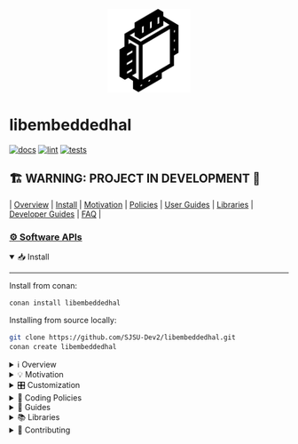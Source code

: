 <p align="center">
  <img height="150" src="docs/chip.svg">
</p>

# libembeddedhal

[![docs](https://github.com/SJSU-Dev2/libembeddedhal/actions/workflows/docs.yml/badge.svg?branch=main)](https://github.com/SJSU-Dev2/libembeddedhal/actions/workflows/docs.yml)
[![lint](https://github.com/SJSU-Dev2/libembeddedhal/actions/workflows/lint.yml/badge.svg?branch=main)](https://github.com/SJSU-Dev2/libembeddedhal/actions/workflows/lint.yml)
[![tests](https://github.com/SJSU-Dev2/libembeddedhal/actions/workflows/tests.yml/badge.svg?branch=main)](https://github.com/SJSU-Dev2/libembeddedhal/actions/workflows/tests.yml)

## 🏗️ WARNING: PROJECT IN DEVELOPMENT 🚧

| [Overview](#overview)
| [Install](#install)
| [Motivation](#motivation)
| [Policies](#policies)
| [User Guides](#user-guides)
| [Libraries](#libraries)
| [Developer Guides](#developer-guides)
| [FAQ](#faq)
|

### [⚙️ Software APIs](https://sjsu-dev2.github.io/libembeddedhal/)

<details open>
<summary> 📥 Install </summary>
<hr/>

Install from conan:

```bash
conan install libembeddedhal
```

Installing from source locally:

```bash
git clone https://github.com/SJSU-Dev2/libembeddedhal.git
conan create libembeddedhal
```

</details>

<details>
<summary> ℹ️ Overview </summary>
<hr/>

libembeddedhal is a collection of interfaces and abstractions for embedded
system peripherals and devices using modern C++ best practices. The goal is to
make writing embedded systems software & applications easy for everyone.

- Header only
- Dependencies:
  - Boost.LEAF for error handling
  - C++20 and above (currently only supports g++-10 and above)
- Target/platform agnostic (ARM Cortex, STM32, AVR, RPI, embedded linux, etc)
- Designed to be modular, dynamic, composable, lightweight
- Throwing exceptions out of drivers is strictly forbidden
- Dynamically allocating memory is forbidden (rare exceptions may exist for some
  libraries)
- Follows C++ Core Guidelines as much as possible
- Nearly no use of macros (currently only 1 macro)
- Customizable using tweak header files (not through macros)

</details>

<details>
<summary> 💡 Motivation </summary>
<hr/>

The world of embedded systems is written almost entirely in C and C++. More and
more the embedded world moves away from C and towards C++. This has to do with
the many benefits of C++ such as type safety, compile time features,
meta-programming, multiple programming paradigms which, if use correctly can
result in smaller and higher performance code than in C.

But a problem for embedded software in C++, as well as in C, is that there isn't
a consistent and common API for embedded libraries. Looking around, you will
find that each vendor of embedded products has their own set of libraries and
tools for their specific products. If you write a driver on top of their
libraries, you will find that your code will only work for that specific
platform, using that specific API and in some cases using a specific toolchain.
You as the developer are locked in to this one specific setup. And if you move
to another platform, you must do the work of rewriting all of your code again.

libembeddedhal seeks to solve this issue by creating a set of generic interfaces
for embedded system concepts such as serial communication (UART), analog to
digital conversion (ADC), inertial measurement units (IMU), pulse width
modulation (PWM) and much more. The advantage of building a system on top of
libembeddedhal is that higher level drivers can be used with any target platform
whether it is an stm32, an nxp micro controller, runs on RISC-V or is on an
embedded linux.

This project is inspired by the work of Rust's embedded_hal and follows many of
the same design goals.

libembeddedhal's design goals:

1. Serve as a foundation for building an ecosystem of platform agnostic drivers.
2. Must abstract away device specific details like registers and bitmaps.
3. Must be generic across devices such that any platform can be supported.
4. Must be minimal for boosting performance and reducing size costs.
5. Must be composable such that higher level drivers can build on top of these.
6. Be accessible through package mangers so that developers can easily pick and
   choose which drivers they want to use.

</details>

<details>
<summary> 🎛️ Customization </summary>
<hr/>

libembeddedhal uses the `tweak.hpp` header file approach to customization and
configuration. See [A New Approach to Build-Time Library
Configuration](https://vector-of-bool.github.io/2020/10/04/lib-configuration.html).

```C++
#pragma once
#include <string_view>
namespace embed::config {
// Defaults to "test". Indicates that the current running platform is a
// unit/integration test. Change this to the target platform you are building
// for. For example, if you are targeting the LPC4078 chip, you should change
// this to "lpc4078".
constexpr std::string_view platform = "test";
// Defaults to "true". Enables stack tracing when errors do occur. There is a
// performance cost, albeit small, to capturing the current function name.
constexpr bool get_stacktrace_on_error = true;
// Defaults to "32". The maximum depth a stack trace can reach before it stops
// adding entries to the stack trace. Changing this effects the amount of space
// that the embed::stacktrace object takes up in a functions stack when used
// with Boost.LEAF.
constexpr size_t stacktrace_depth_limit = 32;
// Defaults to "false". If set to false, only the fully qualified function name
// will be stored in the stack trace. Set to true, the stack trace will capture
// the line number and file name into the stack trace object as well. Capturing
// the file names will increase the binary size of the application as the file
// name strings need to be stored in ROM.
constexpr bool get_source_position_on_error = false;
}  // namespace embed::config
```

Create a `libembeddedhal.tweak.hpp` file somewhere in your application and make
sure it is within one of the compiler's include paths. For GCC/Clang you'd use
the `-I` flag to specify directories where headers can be found. The file must
be at the root of the directory listed within the `-I` include path.

</details>

<details>
<summary> 📜 Coding Policies </summary>
<hr/>

Listed below are the policies that every libembeddedhal implementation must
follow to ensure consistent behavior, performance and size cost:

<details>
<summary>Style</summary>

- Code shall follow libembeddedhal's `.clang-format` file, which uses the
  Mozilla C++ style format as a base with some adjustments.
- Code shall follow libembeddedhal's `.naming.style` file, which is very
  similar to the standard library naming convention:
  - CamelCase for template parameters.
  - CAP_CASE for macros.
  - lowercase snake_case for everything else.
  - prefix `p_` for function parameters.
  - prefix `m_` for private/protected class member.
- Refrain from variable names with abbreviations where it can be helped. `adc`
  `pwm` and `i2c` are extremely common so it is fine to leave them
  abbreviations. Most people know the abbreviations more than the words that
  make them up. But words `cnt` should be `count` and `cdl` and `cdh` should be
  written out as `clock_divider_low` and `clock_divider_high`. Registers do get
  a pass if they directly reflect the names in the data sheet which will make
  looking them up easier in the future.
- Use `#pragma once` as the include guard for headers.
- Every file must end with a newline character.
- Every line in a file must stay within a 80 character limit.
  - Exceptions to this rule are allowed. Use // NOLINT in these cases.
- Radix for bit manipulation:
  - Only use binary (`0b1000'0011`) or hex (`0x0FF0`) for bit manipulation.
  - Never use decimal or octal as this is harder to reasonable about for most
    programmers.
- Every public API must be documented with the doxygen style comments (CI will
  ensure that every public API is documented fully).
- Include the C++ header version of C headers such as `<cstdint>` vs
  `<stdint.h>`.

</details>

<details>
<summary>Coding Restrictions</summary>

- Use the `libxbitset` library to perform bitwise operations operations.
- Only use macros if something cannot be done without using them. Usually macros
  can be replaced with constexpr or const variables or function calls. A case
  where macros are the only way is for BOOST_LEAF_CHECK() since there is no way
  to automatically generate the boiler plate for returning if a function returns
  and error in C++ and thus a macro is needed here to prevent possible mistakes
  in writing out the boilerplate.
- Only use preprocessor `#if` and the like if it is impossible to use
  `if constexpr` to achieve the same behavior.
- Never include `<iostream>` as it incurs an automatic 150kB space penalty even
  if the application never uses any part of `<iostream>`.
- Drivers should refrain from memory allocate as much as possible that includes
  using STL libraries that allocate such as `std::string` or `std::vector`.
- Logging within a library is prohibited for two reasons:
  - String formatting libraries may not be the same across libraries and an
    application including both will have to pay the space cost for two separate
    formatting libraries.
  - libembeddedhal libraries do not have the right to output to stdout/stderr,
    that is the role and responsibility of the application.
- Interfaces must follow the public API, private virtual method shown
  [here](http://www.gotw.ca/publications/mill18.htm).
- Inclusion of a C header file full of register map structures is not allowed as
  it would pollute the global namespace and tends to result in name collisions.

</details>
</details>

<details>
<summary> 📖 Guides </summary>
<hr/>

All guides follow the [C++ Core
Guidelines](https://isocpp.github.io/CppCoreGuidelines/CppCoreGuidelines).

<details>
<summary>Creating a new interface</summary>

Guidelines for interfaces:

1. Do not include any non-virtual member functions in the interface
2. For configuration data for which the bounds are not defined and are invariant
   the actual API use a configure function with this signature
   `boost::leaf::result<void> configure(const settings&)` where `settings` is an
   inner `struct` defined within the interface class's namespace. See
   `include/libembeddedhal/serial/serial.hpp` as an example already in use.
3. All members of a `settings` `struct` must be initialized with default values
   that most systems can be expected to achieve.
4. All virtual member functions must have the following decorations:
    1. return types: `boost::leaf::result<T>` to order to allow error
       signaling to propagate, where T is the type you want to return.
    2. Marked as `noexcept`
    3. Marked as `[[nodsicard]]`

</details>

<details>
<summary>Implementing a Peripheral Driver</summary>

Follow along with the comments in the example C++ below to get an idea of how
to create a standard peripheral implementation.

```C++
/// Since this is a header only driver you'll need pragma once
#pragma once

/// Be sure to include the adc interface you plan to implement
#include <libembeddedhal/adc/adc.hpp>
/// Very likely you'll need to perform bit manipulation so its usually safe to
/// include this as well. Remove this if you do not end up performing any bit
/// manipulation.
#include <libxbitset/bitset.hpp>

/// Make sure to put your driver within a namespace. Do not pollute the global
/// namespace with your driver and any other variables, functions or objects.
/// Prefer the namespace name "embed::<insert_platform_name_here>".
namespace embed::lpc40xx {
/// Give the class a simple name and inherit the desired interface.
class adc : public embed::adc
{
public:
  /// Channel specific information.
  /// This name can be "port", "bus" or anything else that makes sense.
  struct channel
  {
    // Add fields necessary for the driver to work ...
  };

  /// Structure acting as a namespace to contain bit mask objects. In this
  /// example, these bit masks are used to manipulate the ADC's control
  /// register.
  struct control_register
  {
    /// Add bit masks here
  };

  /// Create a structure representing your register map. Usually vendors for an
  /// MCU provide a C header file with all of the registers. Use that as a
  /// reference for making this register map. Don't forget to make each entry
  /// volatile so that the values are not cached when written to or read from.
  /// If there is only 1 register map for this class, simply call it "reg_t".
  /// Otherwise give it a name that makes sense for it and the others.
  struct reg_t
  {
    /// Add register map fields here
  };

  /// Add a static public member for getting the register map.
  ///
  /// If the code is running on the correct platform, then return the address
  /// of the peripheral.
  ///
  /// If the code is being run in a unit test, or doesn't match the intended
  /// platform, it returns a reference dummy version of the register map.
  ///
  /// If there are multiple peripherals that share the same peripheral register
  /// map, then this function should take int as an index for which peripheral
  /// to return.
  static reg_t* reg()
  {
    if constexpr (embed::is_platform("lpc40")) {
      static constexpr intptr_t lpc_apb0_base = 0x40000000UL;
      static constexpr intptr_t lpc_adc_addr = lpc_apb0_base + 0x34000;
      return reinterpret_cast<reg_t*>(lpc_adc_addr);
    } else {
      static reg_t dummy{};
      return &dummy;
    }
  }

  /// Create a constructor that accepts the channel details as well as any
  /// settings
  adc(channel p_channel) noexcept
    : m_channel(p_channel)
  {
    // Step 1. Turn on the peripheral.
    //         For some devices that means flipping a power bit.
    //         For others it means enabling a bit that allows a clock through.
    //         It could be something else for your system.
    //
    // Step 2. Setup any pins if that means anything for the peripheral.
    //
    // Step 3. Setup any clocks and pre-scalars and dividers for the peripheral
    //         as well as any other peripheral setup
    //
    // Step 4. If the constructor takes any configuration settings pass these
    //         to the driver_configure() function here.
  }

private:
  // Declare implementation of virtual functions here (don't forget "override")
  boost::leaf::result<percent> driver_read() noexcept override;
};

// Create a `get_<insert peripheral name here>` function that takes a template
// parameter for which peripheral this is.
template<int Channel>
adc& get_adc()
{
  // Use `if constexpr` in order to ensure that only one of these blocks exists
  // for each possible instance of "Channel"
  if constexpr (Channel == 0) {
    constexpr adc::channel channel0 = {
      .port = 0,
      .pin = 23,
      .index = 0,
      .pin_function = 0b011,
    };
    static adc adc_channel0(channel0);
    return adc_channel0;
  } else if constexpr (Channel == 1) {
    // Same as Channel 0 but with the settings for channel 1
  } else if constexpr (Channel == 2) {
    // Same as Channel 0 but with the settings for channel 2
  } else if constexpr (Channel == 3) {
    // Same as Channel 0 but with the settings for channel 3
  } else if constexpr (Channel == 4) {
    // Same as Channel 0 but with the settings for channel 4
  } else if constexpr (Channel == 5) {
    // Same as Channel 0 but with the settings for channel 5
  } else if constexpr (Channel == 6) {
    // Same as Channel 0 but with the settings for channel 6
  } else if constexpr (Channel == 7) {
    // Same as Channel 0 but with the settings for channel 7
  } else {
    // Place a static assert here to generate a compiler error for the user if
    // the accidentally used a channel outside of the bounds of the ADC driver.
    static_assert(error::invalid_option<Channel>,
                  "\n\n"
                  "LPC40xx Compile Time Error:\n"
                  "    LPC40xx only supports ADC channels from 0 to 7. \n"
                  "\n");
    return get_adc<0>();
  }
}

// Implement the driver outside of the class in an inline function.
inline boost::leaf::result<percent> adc::driver_read()
{
  // implementation here ...
  // Don't forget the return value ...
}
}  // namespace embed::lpc40xx
```

</details>

<details>
<summary>Device Drivers</summary>

TDB

</details>
</details>

<details>
<summary>📚 Libraries</summary>

- [libarmcortex](https://github.com/SJSU-Dev2/libarmcortex): drivers for the ARM
  Cortex M series of processors.
- [liblpc40xx](https://github.com/SJSU-Dev2/liblpc40xx): drivers the lpc40xx
  series of microcontrollers. This includes startup code, linker scripts, and
  peripheral drivers.
- [libesp8266](https://github.com/SJSU-Dev2/libesp8266): WiFi card driver with
  TCP/IP communication as well. Requires a serial driver
- libmpu6050: coming soon. Accelerometer and gyroscope device. Requires an i2c
  driver.
- libstm32f1xx: coming soon. Drivers for atmega328 microntrollers
- libatmega328: coming soon. Drivers for atmega328 microntrollers
- libriscvi32: coming soon. Drivers for 32-bit RISC-V processors

</details>

<details>
<summary>👥 Contributing</summary>

TBD

</details>
